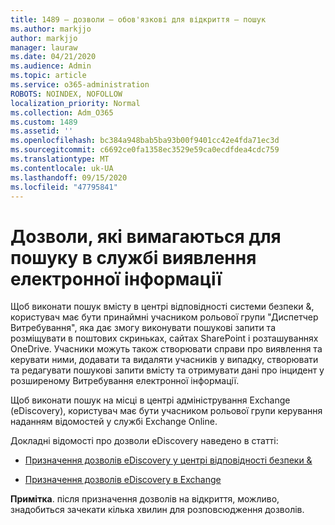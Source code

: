 ```yaml
---
title: 1489 – дозволи – обов'язкові для відкриття – пошук
ms.author: markjjo
author: markjjo
manager: lauraw
ms.date: 04/21/2020
ms.audience: Admin
ms.topic: article
ms.service: o365-administration
ROBOTS: NOINDEX, NOFOLLOW
localization_priority: Normal
ms.collection: Adm_O365
ms.custom: 1489
ms.assetid: ''
ms.openlocfilehash: bc384a948bab5ba93b00f9401cc42e4fda71ec3d
ms.sourcegitcommit: c6692ce0fa1358ec3529e59ca0ecdfdea4cdc759
ms.translationtype: MT
ms.contentlocale: uk-UA
ms.lasthandoff: 09/15/2020
ms.locfileid: "47795841"
---
```

# <a name="permissions-required-for-ediscovery-searches"></a>Дозволи, які вимагаються для пошуку в службі виявлення електронної інформації

Щоб виконати пошук вмісту в центрі відповідності системи безпеки &, користувач має бути принаймні учасником рольової групи "Диспетчер Витребування", яка дає змогу виконувати пошукові запити та розміщувати в поштових скриньках, сайтах SharePoint і розташуваннях OneDrive. Учасники можуть також створювати справи про виявлення та керувати ними, додавати та видаляти учасників у випадку, створювати та редагувати пошукові запити вмісту та отримувати дані про інцидент у розширеному Витребування електронної інформації.

Щоб виконати пошук на місці в центрі адміністрування Exchange (eDiscovery), користувач має бути учасником рольової групи керування наданням відомостей у службі Exchange Online.

Докладні відомості про дозволи eDiscovery наведено в статті: 

- [Призначення дозволів eDiscovery у центрі відповідності безпеки &](https://docs.microsoft.com/microsoft-365/compliance/assign-ediscovery-permissions)

- [Призначення дозволів eDiscovery в Exchange](https://docs.microsoft.com/exchange/security-and-compliance/in-place-ediscovery/assign-ediscovery-permissions)

**Примітка**. після призначення дозволів на відкриття, можливо, знадобиться зачекати кілька хвилин для розповсюдження дозволів.
